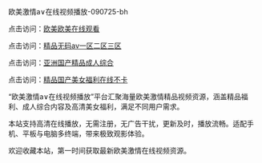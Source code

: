 欧美激情a∨在线视频播放-090725-bh

点击访问：<a href="https://heiliaoll4qsx.pages.dev">欧美欧美在线观看</a>

点击访问：<a href="https://heiliaowzu4ur.pages.dev">精品无码av一区二区三区</a>

点击访问：<a href="https://heiliaozj3tjd.pages.dev">亚洲国产精品成人综合</a>

点击访问：<a href="https://heiliaoe8ajia.pages.dev">精品国产美女福利在线不卡</a>

“欧美激情a∨在线视频播放”平台汇聚海量欧美激情精品视频资源，涵盖精品福利、成人综合内容及高清美女福利，满足不同用户需求。

本站支持高清在线播放，无需注册，无广告干扰，更新及时，播放流畅。适配手机、平板与电脑多终端，带来极致观影体验。

欢迎收藏本站，第一时间获取最新欧美激情在线视频资源。

<span style="display:none;">[Canonical link](https://github.com/haysongdi20250709/viv16 ）</span>
